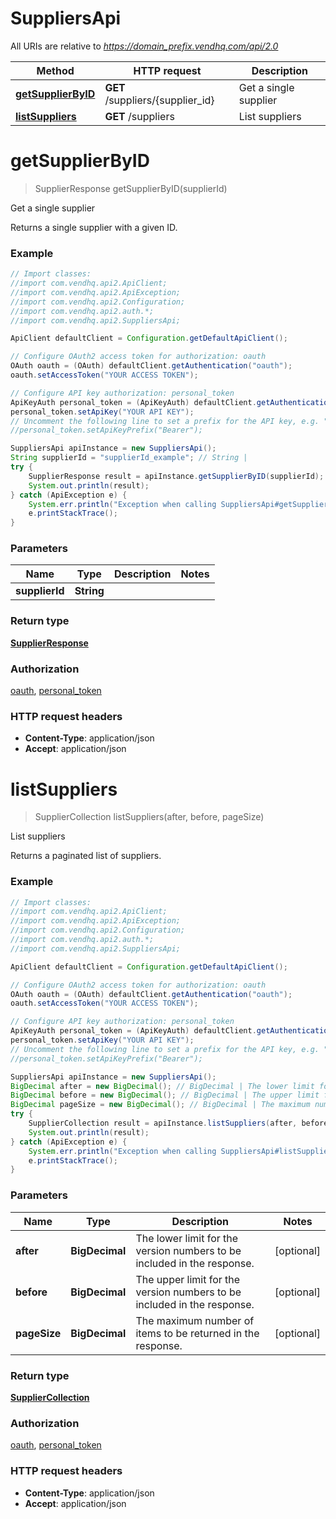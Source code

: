 # SuppliersApi

All URIs are relative to *https://domain_prefix.vendhq.com/api/2.0*

Method | HTTP request | Description
------------- | ------------- | -------------
[**getSupplierByID**](SuppliersApi.md#getSupplierByID) | **GET** /suppliers/{supplier_id} | Get a single supplier
[**listSuppliers**](SuppliersApi.md#listSuppliers) | **GET** /suppliers | List suppliers


<a name="getSupplierByID"></a>
# **getSupplierByID**
> SupplierResponse getSupplierByID(supplierId)

Get a single supplier

Returns a single supplier with a given ID.

### Example
```java
// Import classes:
//import com.vendhq.api2.ApiClient;
//import com.vendhq.api2.ApiException;
//import com.vendhq.api2.Configuration;
//import com.vendhq.api2.auth.*;
//import com.vendhq.api2.SuppliersApi;

ApiClient defaultClient = Configuration.getDefaultApiClient();

// Configure OAuth2 access token for authorization: oauth
OAuth oauth = (OAuth) defaultClient.getAuthentication("oauth");
oauth.setAccessToken("YOUR ACCESS TOKEN");

// Configure API key authorization: personal_token
ApiKeyAuth personal_token = (ApiKeyAuth) defaultClient.getAuthentication("personal_token");
personal_token.setApiKey("YOUR API KEY");
// Uncomment the following line to set a prefix for the API key, e.g. "Bearer" (defaults to null)
//personal_token.setApiKeyPrefix("Bearer");

SuppliersApi apiInstance = new SuppliersApi();
String supplierId = "supplierId_example"; // String | 
try {
    SupplierResponse result = apiInstance.getSupplierByID(supplierId);
    System.out.println(result);
} catch (ApiException e) {
    System.err.println("Exception when calling SuppliersApi#getSupplierByID");
    e.printStackTrace();
}
```

### Parameters

Name | Type | Description  | Notes
------------- | ------------- | ------------- | -------------
 **supplierId** | **String**|  |

### Return type

[**SupplierResponse**](SupplierResponse.md)

### Authorization

[oauth](../README.md#oauth), [personal_token](../README.md#personal_token)

### HTTP request headers

 - **Content-Type**: application/json
 - **Accept**: application/json

<a name="listSuppliers"></a>
# **listSuppliers**
> SupplierCollection listSuppliers(after, before, pageSize)

List suppliers

Returns a paginated list of suppliers.

### Example
```java
// Import classes:
//import com.vendhq.api2.ApiClient;
//import com.vendhq.api2.ApiException;
//import com.vendhq.api2.Configuration;
//import com.vendhq.api2.auth.*;
//import com.vendhq.api2.SuppliersApi;

ApiClient defaultClient = Configuration.getDefaultApiClient();

// Configure OAuth2 access token for authorization: oauth
OAuth oauth = (OAuth) defaultClient.getAuthentication("oauth");
oauth.setAccessToken("YOUR ACCESS TOKEN");

// Configure API key authorization: personal_token
ApiKeyAuth personal_token = (ApiKeyAuth) defaultClient.getAuthentication("personal_token");
personal_token.setApiKey("YOUR API KEY");
// Uncomment the following line to set a prefix for the API key, e.g. "Bearer" (defaults to null)
//personal_token.setApiKeyPrefix("Bearer");

SuppliersApi apiInstance = new SuppliersApi();
BigDecimal after = new BigDecimal(); // BigDecimal | The lower limit for the version numbers to be included in the response.
BigDecimal before = new BigDecimal(); // BigDecimal | The upper limit for the version numbers to be included in the response.
BigDecimal pageSize = new BigDecimal(); // BigDecimal | The maximum number of items to be returned in the response.
try {
    SupplierCollection result = apiInstance.listSuppliers(after, before, pageSize);
    System.out.println(result);
} catch (ApiException e) {
    System.err.println("Exception when calling SuppliersApi#listSuppliers");
    e.printStackTrace();
}
```

### Parameters

Name | Type | Description  | Notes
------------- | ------------- | ------------- | -------------
 **after** | **BigDecimal**| The lower limit for the version numbers to be included in the response. | [optional]
 **before** | **BigDecimal**| The upper limit for the version numbers to be included in the response. | [optional]
 **pageSize** | **BigDecimal**| The maximum number of items to be returned in the response. | [optional]

### Return type

[**SupplierCollection**](SupplierCollection.md)

### Authorization

[oauth](../README.md#oauth), [personal_token](../README.md#personal_token)

### HTTP request headers

 - **Content-Type**: application/json
 - **Accept**: application/json

